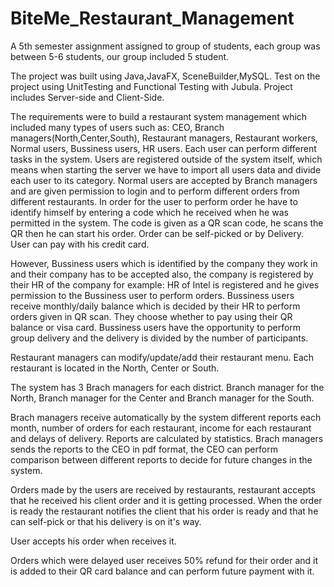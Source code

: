 # BiteMe_Restaurant_Management

A 5th semester assignment assigned to group of students, each group was between 5-6 students, our group included 5 student.

The project was built using Java,JavaFX, SceneBuilder,MySQL.
Test on the project using UnitTesting and Functional Testing with Jubula.
Project includes Server-side and Client-Side.

The requirements were to build a restaurant system management which included many types of users such as:
CEO, Branch managers(North,Center,South), Restaurant managers, Restaurant workers, Normal users, Bussiness users, HR users.
Each user can perform different tasks in the system.
Users are registered outside of the system itself, which means when starting the server we have to import all users data and divide each user to its category.
Normal users are accepted by Branch managers and are given permission to login and to perform different orders from different restaurants.
In order for the user to perform order he have to identify himself by entering a code which he received when he was permitted in the system.
The code is given as a QR scan code, he scans the QR then he can start his order. Order can be self-picked or by Delivery. User can pay with his credit card.

However, Bussiness users which is identified by the company they work in and their company has to be accepted also, the company is registered by their HR of the company for example: HR of Intel is registered and he gives permission to the Bussiness user to perform orders.
Bussiness users receive monthly/daily balance which is decided by their HR to perform orders given in QR scan. They choose whether to pay using their QR balance or visa card.
Bussiness users have the opportunity to perform group delivery and the delivery is divided by the number of participants.

Restaurant managers can modify/update/add their restaurant menu.
Each restaurant is located in the North, Center or South.

The system has 3 Brach managers for each district. Branch manager for the North, Branch manager for the Center and Branch manager for the South.

Brach managers receive automatically by the system different reports each month, number of orders for each restaurant, income for each restaurant and delays of delivery.
Reports are calculated by statistics.
Brach managers sends the reports to the CEO in pdf format, the CEO can perform comparison between different reports to decide for future changes in the system.

Orders made by the users are received by restaurants, restaurant accepts that he received his client order and it is getting processed.
When the order is ready the restaurant notifies the client that his order is ready and that he can self-pick or that his delivery is on it's way.

User accepts his order when receives it.

Orders which were delayed user receives 50% refund for their order and it is added to their QR card balance and can perform future payment with it.
